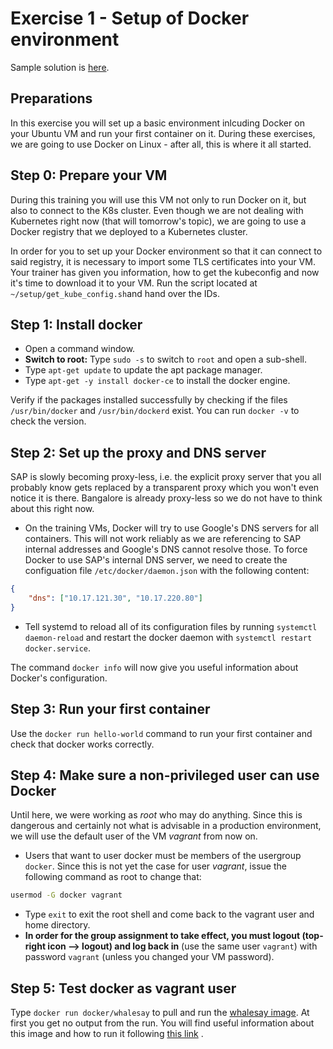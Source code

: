 # Exercise 1 - Setup of Docker environment

Sample solution is [here](https://github.wdf.sap.corp/slvi/docker-k8s-training/blob/master/docker/solutions/Solution%20to%20Exercise%201%20-%20Setting%20up%20Docker.md).

## Preparations

In this exercise you will set up a basic environment inlcuding Docker on your Ubuntu VM and run your first container on it. During these exercises, we are going to use Docker on Linux - after all, this is where it all started.

## Step 0: Prepare your VM
During this training you will use this VM not only to run Docker on it, but also to connect to the K8s cluster. Even though we are not dealing with Kubernetes right now (that will tomorrow's topic), we are going to use a Docker registry that we deployed to a Kubernetes cluster.

In order for you to set up your Docker environment so that it can connect to said registry, it is necessary to import some TLS certificates into your VM. Your trainer has given you information, how to get the kubeconfig and now it's time to download it to your VM. Run the script located at `~/setup/get_kube_config.sh`and hand over the IDs.

## Step 1: Install docker

- Open a command window.
- **Switch to root:** Type `sudo -s` to switch to `root` and open a sub-shell.
- Type `apt-get update` to update the apt package manager.
- Type `apt-get -y install docker-ce` to install the docker engine.

Verify if the packages installed successfully by checking if the files `/usr/bin/docker` and `/usr/bin/dockerd` exist. You can run `docker -v` to check the version.

## Step 2: Set up the proxy and DNS server
SAP is slowly becoming proxy-less, i.e. the explicit proxy server that you all probably know gets replaced by a transparent proxy which you won't even notice it is there. Bangalore is already proxy-less so we do not have to think about this right now. 

- On the training VMs, Docker will try to use Google's DNS servers for all containers. This will not work reliably as we are referencing to SAP internal addresses and Google's DNS cannot resolve those. To force Docker to use SAP's internal DNS server, we need to create the configuation file `/etc/docker/daemon.json` with the following content:

```json
{
    "dns": ["10.17.121.30", "10.17.220.80"]
}
```

- Tell systemd to reload all of its configuration files by running `systemctl daemon-reload` and restart the docker daemon with `systemctl restart docker.service`.

The command `docker info` will now give you useful information about Docker's configuration.

## Step 3: Run your first container

Use the `docker run hello-world` command to run your first container and check that docker works correctly.

## Step 4: Make sure a non-privileged user can use Docker

Until here, we were working as *root* who may do anything. Since this is dangerous and certainly not what is advisable in a production environment, we will use the default user of the VM *vagrant* from now on.

- Users that want to user docker must be members of the usergroup `docker`. Since this is not yet the case for user *vagrant*, issue the following command as root to change that:

```bash
usermod -G docker vagrant
```

- Type `exit` to exit the root shell and come back to the vagrant user and home directory.
- **In order for the group assignment to take effect, you must logout (top-right icon --> logout) and log back in** (use the same user  `vagrant`) with password `vagrant` (unless you changed your VM password).


## Step 5: Test docker as vagrant user

Type `docker run docker/whalesay` to pull and run the [whalesay image](https://hub.docker.com/r/docker/whalesay/). At first you get no output from the run. You will find useful information about this image and how to run it following [this link](https://hub.docker.com/r/docker/whalesay/) .

